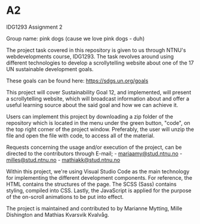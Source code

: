 # A2
IDG1293 Assignment 2

Group name: pink dogs (cause we love pink dogs - duh)

The project task covered in this repository is given to us through NTNU's webdevelopments course, IDG1293. The task revolves around using different technologies to develop a scrollytelling website about one of the 17 UN sustainable development goals.


These goals can be found here: https://sdgs.un.org/goals


This project will cover Sustainability Goal 12, and implemented, will present a scrollytelling website, which will broadcast information about and offer a useful learning source about the said goal and how we can achieve it.


Users can implement this project by downloading a zip folder of the repository which is located in the menu under the green button, "code", on the top right corner of the project window. Preferably, the user will unzip the file and open the file with code, to access all of the material.


Requests concerning the usage and/or execution of the project, can be directed to the contributors through E-mail;
        - mariaamy@stud.ntnu.no
        - milles@stud.ntnu.no
        - mathiakk@stud.ntnu.no



Within this project, we're using Visual Studio Code as the main technology for implementing the different development components. For reference, the HTML contains the structures of the page. The SCSS (Sass) contains styling, compiled into CSS. Lastly, the JavaScript is applied for the purpose of the on-scroll animations to be put into effect.

The project is maintained and contributed to by Marianne Mytting, Mille Dishington and Mathias Kvarsvik Kvalvåg.
